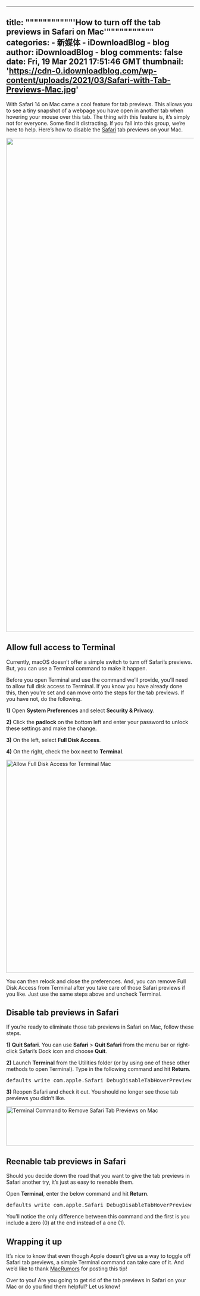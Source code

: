 
---
title: """""""""""'How to turn off the tab previews in Safari on Mac'"""""""""""
categories: 
    - 新媒体
    - iDownloadBlog - blog
author: iDownloadBlog - blog
comments: false
date: Fri, 19 Mar 2021 17:51:46 GMT
thumbnail: 'https://cdn-0.idownloadblog.com/wp-content/uploads/2021/03/Safari-with-Tab-Previews-Mac.jpg'
---

<div>   
<p>With Safari 14 on Mac came a cool feature for tab previews. This allows you to see a tiny snapshot of a webpage you have open in another tab when hovering your mouse over this tab. The thing with this feature is, it’s simply not for everyone. Some find it distracting. If you fall into this group, we’re here to help. Here’s how to disable the <a href="https://www.idownloadblog.com/tag/safari/">Safari</a> tab previews on your Mac.<span id="more-858127"></span></p>
<p style="text-align: center;"><img loading="lazy" class="alignnone size-full wp-image-858188" src="https://cdn-0.idownloadblog.com/wp-content/uploads/2021/03/Safari-with-Tab-Previews-Mac.jpg" alt="Safari with Tab Previews on Mac" width="2344" height="1324" srcset="https://cdn-0.idownloadblog.com/wp-content/uploads/2021/03/Safari-with-Tab-Previews-Mac.jpg 2344w, https://cdn-0.idownloadblog.com/wp-content/uploads/2021/03/Safari-with-Tab-Previews-Mac-255x144.jpg 255w, https://cdn-0.idownloadblog.com/wp-content/uploads/2021/03/Safari-with-Tab-Previews-Mac-768x434.jpg 768w, https://cdn-0.idownloadblog.com/wp-content/uploads/2021/03/Safari-with-Tab-Previews-Mac-1536x868.jpg 1536w, https://cdn-0.idownloadblog.com/wp-content/uploads/2021/03/Safari-with-Tab-Previews-Mac-2048x1157.jpg 2048w, https://cdn-0.idownloadblog.com/wp-content/uploads/2021/03/Safari-with-Tab-Previews-Mac-745x421.jpg 745w" sizes="(max-width: 2344px) 100vw, 2344px" referrerpolicy="no-referrer"></p>
<h2>Allow full access to Terminal</h2>
<p>Currently, macOS doesn’t offer a simple switch to turn off Safari’s previews. But, you can use a Terminal command to make it happen.</p>
<p>Before you open Terminal and use the command we’ll provide, you’ll need to allow full disk access to Terminal. If you know you have already done this, then you’re set and can move onto the steps for the tab previews. If you have not, do the following.</p>

<p><strong>1)</strong> Open <strong>System Preferences</strong> and select <strong>Security & Privacy</strong>.</p>
<p><strong>2)</strong> Click the <strong>padlock</strong> on the bottom left and enter your password to unlock these settings and make the change.</p>
<p><strong>3)</strong> On the left, select <strong>Full Disk Access</strong>.</p>
<p><strong>4)</strong> On the right, check the box next to <strong>Terminal</strong>.</p>

<p><img loading="lazy" class="aligncenter wp-image-858189" src="https://cdn-0.idownloadblog.com/wp-content/uploads/2021/03/Allow-Full-Disk-Access-for-Terminal-Mac.jpg" alt="Allow Full Disk Access for Terminal Mac" width="650" height="571" srcset="https://cdn-0.idownloadblog.com/wp-content/uploads/2021/03/Allow-Full-Disk-Access-for-Terminal-Mac.jpg 1300w, https://cdn-0.idownloadblog.com/wp-content/uploads/2021/03/Allow-Full-Disk-Access-for-Terminal-Mac-245x215.jpg 245w, https://cdn-0.idownloadblog.com/wp-content/uploads/2021/03/Allow-Full-Disk-Access-for-Terminal-Mac-768x675.jpg 768w, https://cdn-0.idownloadblog.com/wp-content/uploads/2021/03/Allow-Full-Disk-Access-for-Terminal-Mac-569x500.jpg 569w" sizes="(max-width: 650px) 100vw, 650px" referrerpolicy="no-referrer"></p>
<p>You can then relock and close the preferences. And, you can remove Full Disk Access from Terminal after you take care of those Safari previews if you like. Just use the same steps above and uncheck Terminal.</p>
<h2>Disable tab previews in Safari</h2>
<p>If you’re ready to eliminate those tab previews in Safari on Mac, follow these steps.</p>
<p><strong>1)</strong> <strong>Quit Safari</strong>. You can use <strong>Safari</strong> > <strong>Quit Safari</strong> from the menu bar or right-click Safari’s Dock icon and choose <strong>Quit</strong>.</p>

<p><strong>2)</strong> Launch <strong>Terminal</strong> from the Utilities folder (or by using one of these other methods to open Terminal). Type in the following command and hit <strong>Return</strong>.</p>
<pre>defaults write com.apple.Safari DebugDisableTabHoverPreview 1</pre>
<p><strong>3)</strong> Reopen Safari and check it out. You should no longer see those tab previews you didn’t like.</p>
<p><img loading="lazy" class="aligncenter wp-image-858190" src="https://cdn-0.idownloadblog.com/wp-content/uploads/2021/03/Terminal-Command-to-Remove-Safari-Tab-Previews-Mac.jpg" alt="Terminal Command to Remove Safari Tab Previews on Mac" width="750" height="105" srcset="https://cdn-0.idownloadblog.com/wp-content/uploads/2021/03/Terminal-Command-to-Remove-Safari-Tab-Previews-Mac.jpg 1500w, https://cdn-0.idownloadblog.com/wp-content/uploads/2021/03/Terminal-Command-to-Remove-Safari-Tab-Previews-Mac-255x36.jpg 255w, https://cdn-0.idownloadblog.com/wp-content/uploads/2021/03/Terminal-Command-to-Remove-Safari-Tab-Previews-Mac-768x107.jpg 768w, https://cdn-0.idownloadblog.com/wp-content/uploads/2021/03/Terminal-Command-to-Remove-Safari-Tab-Previews-Mac-745x104.jpg 745w" sizes="(max-width: 750px) 100vw, 750px" referrerpolicy="no-referrer"></p>
<h2>Reenable tab previews in Safari</h2>
<p>Should you decide down the road that you want to give the tab previews in Safari another try, it’s just as easy to reenable them.</p>
<p>Open <strong>Terminal</strong>, enter the below command and hit <strong>Return</strong>.</p>
<pre>defaults write com.apple.Safari DebugDisableTabHoverPreview 0</pre>
<p>You’ll notice the only difference between this command and the first is you include a zero (0) at the end instead of a one (1).</p>

<h2>Wrapping it up</h2>
<p>It’s nice to know that even though Apple doesn’t give us a way to toggle off Safari tab previews, a simple Terminal command can take care of it. And we’d like to thank <a href="https://www.macrumors.com/how-to/disable-tab-previews-safari-mac/" target="_blank" rel="noopener noreferrer">MacRumors</a> for posting this tip!</p>
<p>Over to you! Are you going to get rid of the tab previews in Safari on your Mac or do you find them helpful? Let us know!</p>

<!-- AI CONTENT END 1 -->

  
</div>
            